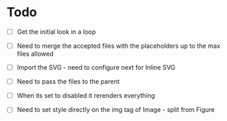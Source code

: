 # Todo

- [ ] Get the initial look in a loop
- [ ] Need to merge the accepted files with the placeholders up to the max files allowed
- [ ] Import the SVG - need to configure next for Inline SVG
- [ ] Need to pass the files to the parent
- [ ] When its set to disabled it rerenders everything

- [ ] Need to set style directly on the img tag of Image - split from Figure